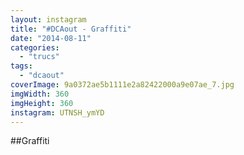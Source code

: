 ```yaml
---
layout: instagram
title: "#DCAout - Graffiti"
date: "2014-08-11"
categories: 
  - "trucs"
tags: 
  - "dcaout"
coverImage: 9a0372ae5b1111e2a82422000a9e07ae_7.jpg
imgWidth: 360
imgHeight: 360
instagram: UTNSH_ymYD
---
```


##Graffiti

